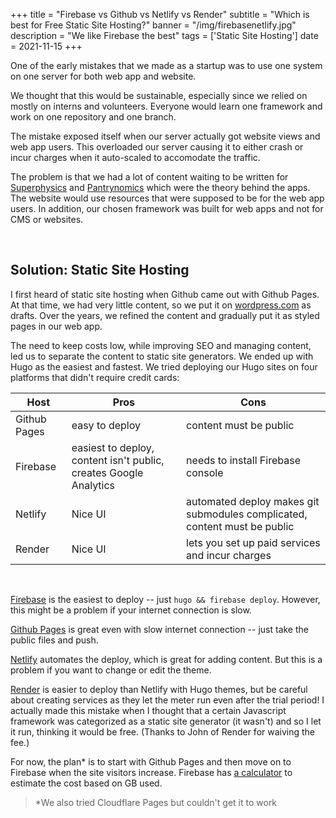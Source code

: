 +++
title = "Firebase vs Github vs Netlify vs Render"
subtitle = "Which is best for Free Static Site Hosting?"
banner = "/img/firebasenetlify.jpg"
description = "We like Firebase the best"
tags = ['Static Site Hosting']
date = 2021-11-15
+++

One of the early mistakes that we made as a startup was to use one system on one server for both web app and website. 

We thought that this would be sustainable, especially since we relied on mostly on interns and volunteers. Everyone would learn one framework and work on one repository and one branch.

The mistake exposed itself when our server actually got website views and web app users. This overloaded our server causing it to either crash or incur charges when it auto-scaled to accomodate the traffic. 

The problem is that we had a lot of content waiting to be written for [Superphysics](https://superphysics.one) and [Pantrynomics](https://pantrypoints.com) which were the theory behind the apps. The website would use resources that were supposed to be for the web app users. In addition, our chosen framework was built for web apps and not for CMS or websites. 

<br>

## Solution: Static Site Hosting

I first heard of static site hosting when Github came out with Github Pages. At that time, we had very little content, so we put it on [wordpress.com](http://socioecons.wordpress.com) as drafts. Over the years, we refined the content and gradually put it as styled pages in our web app. 

The need to keep costs low, while improving SEO and managing content, led us to separate the content to static site generators. We ended up with Hugo as the easiest and fastest. We tried deploying our Hugo sites on four platforms that didn't require credit cards:

Host | Pros | Cons 
--- | --- | ---
Github Pages | easy to deploy | content must be public
Firebase | easiest to deploy, content isn't public, creates Google Analytics | needs to install Firebase console
Netlify | Nice UI | automated deploy makes git submodules complicated, content must be public
Render | Nice UI  | lets you set up paid services and incur charges 

<br>

[Firebase](https://firebase.com) is the easiest to deploy -- just ```hugo && firebase deploy```. However, this might be a problem if your internet connection is slow.

[Github Pages](https://github.com) is great even with slow internet connection -- just take the public files and push.

[Netlify](https://netlify.com) automates the deploy, which is great for adding content. But this is a problem if you want to change or edit the theme. 

[Render](https://render.com) is easier to deploy than Netlify with Hugo themes, but be careful about creating services as they let the meter run even after the trial period! I actually made this mistake when I thought that a certain Javascript framework was categorized as a static site generator (it wasn't) and so I let it run, thinking it would be free. (Thanks to John of Render for waiving the fee.) 

For now, the plan* is to start with Github Pages and then move on to Firebase when the site visitors increase. Firebase has [a calculator](https://firebase.google.com/pricing#blaze-calculator) to estimate the cost based on GB used. 

> *We also tried Cloudflare Pages but couldn't get it to work